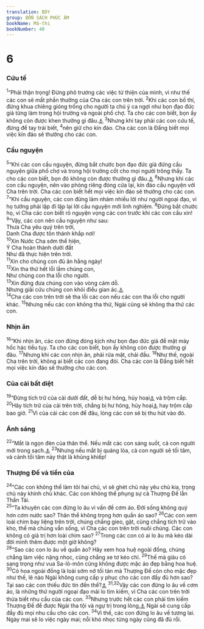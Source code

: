 ```yaml
---
translation: BDY
group: BỐN SÁCH PHÚC ÂM
bookName: Mã-thi 
bookNumber: 40
---
```


<div class="title"><h1>6</h1><h3>Cứu tế</h3></div>
<span class="verse mat_6_1"><sup>1</sup>“Phải thận trọng! Đừng phô trương các việc từ thiện của mình, vì như thế các con sẽ mất phần thưởng của Cha các con trên trời. </span>
<span class="verse mat_6_2"><sup>2</sup>Khi các con bố thí, đừng khua chiêng gióng trống cho người ta chú ý ca ngợi như bọn đạo đức giả từng làm trong hội trường và ngoài phố chợ. Ta cho các con biết, bọn ấy không còn được khen thưởng gì đâu.<a href="#" data-toggle="tooltip" data-placement="bottom" title="Nt đã được phần thưởng của mình rồi">⚓</a> </span>
<span class="verse mat_6_3"><sup>3</sup>Nhưng khi tay phải các con cứu tế, đừng để tay trái biết, </span>
<span class="verse mat_6_4"><sup>4</sup>nên giữ cho kín đáo. Cha các con là Đấng biết mọi việc kín đáo sẽ thưởng cho các con.</span>
<div class="title"><h3>Cầu nguyện</h3></div>
<span class="verse mat_6_5"><sup>5</sup>“Khi các con cầu nguyện, đừng bắt chước bọn đạo đức giả đứng cầu nguyện giữa phố chợ và trong hội trường cốt cho mọi người trông thấy. Ta cho các con biết, bọn đó không còn được thưởng gì đâu.<a href="#" data-toggle="tooltip" data-placement="bottom" title="Nt đã được phần thưởng của mình rồi">⚓</a> </span>
<span class="verse mat_6_6"><sup>6</sup>Nhưng khi các con cầu nguyện, nên vào phòng riêng đóng cửa lại, kín đáo cầu nguyện với Cha trên trời. Cha các con biết hết mọi việc kín đáo sẽ thưởng cho các con.<br/></span>
<span class="verse mat_6_7"><sup>7</sup>“Khi cầu nguyện, các con đừng lảm nhảm nhiều lời như người ngoại đạo, vi họ tưởng phải lặp đi lặp lại lời cầu nguyện mới linh nghiệm. </span>
<span class="verse mat_6_8"><sup>8</sup>Đừng bắt chước họ, vì Cha các con biết rõ nguyện vọng các con trước khi các con cầu xin!<br/></span>
<span class="verse mat_6_9"><sup>9</sup>“Vậy, các con nên cầu nguyện như sau:<br/>Thưa Cha yêu quý trên trời,<br/>Danh Cha được tôn thánh khắp nơi!<br/></span>
<span class="verse mat_6_10"><sup>10</sup>Xin Nước Cha sớm thể hiện,<br/>Ý Cha hoàn thành dưới đất <br/>Như đã thực hiện trên trời.<br/></span>
<span class="verse mat_6_11"><sup>11</sup>Xin cho chúng con đủ ăn hằng ngày! <br/></span>
<span class="verse mat_6_12"><sup>12</sup>Xin tha thứ hết lỗi lầm chúng con, <br/>Như chúng con tha lỗi cho người.<br/></span>
<span class="verse mat_6_13"><sup>13</sup>Xin đừng đưa chúng con vào vòng cám dỗ.<br/>Nhưng giải cứu chúng con khỏi điều gian ác.<a href="#" data-toggle="tooltip" data-placement="bottom" title="Ctd Người tội ác">⚓</a><br/></span>
<span class="verse mat_6_14"><sup>14</sup>Cha các con trên trời sẽ tha lỗi các con nếu các con tha lỗi cho người khác. </span>
<span class="verse mat_6_15"><sup>15</sup>Nhưng nếu các con không tha thứ, Ngài cũng sẽ không tha thứ các con.</span>
<div class="title"><h3>Nhịn ăn</h3></div>
<span class="verse mat_6_16"><sup>16</sup>“Khi nhịn ăn, các con đừng đóng kịch như bọn đạo đức giả để mặt mày hốc hác tiều tụy. Ta cho các con biết, bọn ấy không còn được thưởng gì đâu.</span>
<span class="verse mat_6_17"><sup>17</sup>Nhưng khi các con nhịn ăn, phải rửa mặt, chải đầu. </span>
<span class="verse mat_6_18"><sup>18</sup>Như thế, ngoài Cha trên trời, không ai biết các con đang đói. Cha các con là Đấng biết hết mọi việc kín đáo sẽ thưởng cho các con.</span>
<div class="title"><h3>Của cải bất diệt</h3></div>
<span class="verse mat_6_19"><sup>19</sup>“Đừng tích trữ của cải dưới đất, dễ bị hư hỏng, hủy hoại<a href="#" data-toggle="tooltip" data-placement="bottom" title="Nt mối, ten rỉ làm hư">⚓</a> và trộm cắp. </span>
<span class="verse mat_6_20"><sup>20</sup>Hãy tích trữ của cải trên trời, chẳng bị hư hỏng, hủy hoại<a href="#" data-toggle="tooltip" data-placement="bottom" title="Nt mối, ten rỉ làm hư">⚓</a> hay trộm cắp bao giờ. </span>
<span class="verse mat_6_21"><sup>21</sup>Vì của cải các con để đâu, lòng các con sẽ bị thu hút vào đó.</span>
<div class="title"><h3>Ánh sáng</h3></div>
<span class="verse mat_6_22"><sup>22</sup>“Mắt là ngọn đèn của thân thể. Nếu mắt các con sáng suốt, cả con người mới trong sạch.<a href="#" data-toggle="tooltip" data-placement="bottom" title="Nt sáng láng">⚓</a> </span>
<span class="verse mat_6_23"><sup>23</sup>Nhưng nếu mắt bị quáng lòa, cả con người sẽ tối tăm, và cảnh tối tăm này thật là khủng khiếp!</span>
<div class="title"><h3>Thượng Đế và tiền của</h3></div>
<span class="verse mat_6_24"><sup>24</sup>“Các con không thể làm tôi hai chủ, vì sẽ ghét chủ này yêu chủ kia, trọng chủ này khinh chủ khác. Các con không thể phụng sự cả Thượng Đế lẫn Thần Tài.<br/></span>
<span class="verse mat_6_25"><sup>25</sup>“Ta khuyên các con đừng lo âu vì vấn đề cơm áo. Đời sống không quý hơn cơm nước sao? Thân thể không trọng hơn quần áo sao? </span>
<span class="verse mat_6_26"><sup>26</sup>Các con xem loài chim bay liệng trên trời, chúng chẳng gieo, gặt, cũng chẳng tích trữ vào kho, thế mà chúng vẫn sống, vì Cha các con trên trời nuôi chúng. Các con không có giá trị hơn loài chim sao? </span>
<span class="verse mat_6_27"><sup>27</sup>Trong các con có ai lo âu mà kéo dài đời mình thêm được một giờ không?<br/></span>
<span class="verse mat_6_28"><sup>28</sup>“Sao các con lo âu về quần áo? Hãy xem hoa huệ ngoài đồng, chúng chẳng làm việc nặng nhọc, cũng chẳng xe tơ kéo chỉ. </span>
<span class="verse mat_6_29"><sup>29</sup>Thế mà giàu có sang trọng như vua Sa-lô-môn cũng không được mặc áo đẹp bằng hoa huệ. </span>
<span class="verse mat_6_30"><sup>30</sup>Cỏ hoa ngoài đồng là loài sớm nở tối tàn mà Thượng Đế còn cho mặc đẹp như thế, lẽ nào Ngài không cung cấp y phục cho các con đầy đủ hơn sao? Tại sao các con thiếu đức tin đến thế?<a href="#" data-toggle="tooltip" data-placement="bottom" title="Nt những người có đức tin nhỏ bé!">⚓</a> </span>
<span class="verse mat_6_31 mat_6_32"><sup>31,32</sup>Vậy các con đừng lo âu về cơm áo, là những thứ người ngoại đạo mải lo tìm kiếm, vì Cha các con trên trời thừa biết nhu cầu của các con. </span>
<span class="verse mat_6_33"><sup>33</sup>Nhưng trước hết các con phải tìm kiếm Thượng Đế để được Ngài tha tội và ngự trị trong lòng,<a href="#" data-toggle="tooltip" data-placement="bottom" title="Nt tìm kiếm Nước và sự công chính của Ngài">⚓</a> Ngài sẽ cung cấp đầy đủ mọi nhu cầu cho các con. </span>
<span class="verse mat_6_34"><sup>34</sup>Vì thế, các con đừng lo âu về tương lai. Ngày mai sẽ lo việc ngày mai; nỗi khó nhọc từng ngày cũng đã đủ rồi.</span>
